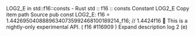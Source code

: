 LOG2_E in std::f16::consts - Rust
std
::
f16
::
consts
Constant
LOG2_E
Copy item path
Source
pub const LOG2_E:
f16
= 1.44269504088896340735992468100189214_f16; // 1.4424f16
🔬
This is a nightly-only experimental API. (
f16
#116909
)
Expand description
log
2
(e)